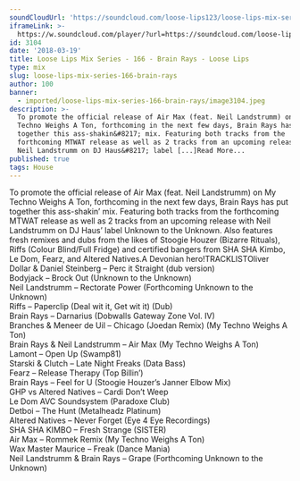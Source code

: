 ```yaml
---
soundCloudUrl: 'https://soundcloud.com/loose-lips123/loose-lips-mix-series-166-brain-rays'
iframeLink: >-
  https://w.soundcloud.com/player/?url=https://soundcloud.com/loose-lips123/loose-lips-mix-series-166-brain-rays&color=00aabb&auto_play=false&hide_related=false&show_comments=true&show_user=true&show_reposts=false
id: 3104
date: '2018-03-19'
title: Loose Lips Mix Series - 166 - Brain Rays - Loose Lips
type: mix
slug: loose-lips-mix-series-166-brain-rays
author: 100
banner:
  - imported/loose-lips-mix-series-166-brain-rays/image3104.jpeg
description: >-
  To promote the official release of Air Max (feat. Neil Landstrumm) on My
  Techno Weighs A Ton, forthcoming in the next few days, Brain Rays has put
  together this ass-shakin&#8217; mix. Featuring both tracks from the
  forthcoming MTWAT release as well as 2 tracks from an upcoming release with
  Neil Landstrumm on DJ Haus&#8217; label [...]Read More...
published: true
tags: House
---
```

To promote the official release of Air Max (feat. Neil Landstrumm) on My Techno Weighs A Ton, forthcoming in the next few days, Brain Rays has put together this ass-shakin’ mix. Featuring both tracks from the forthcoming MTWAT release as well as 2 tracks from an upcoming release with Neil Landstrumm on DJ Haus’ label Unknown to the Unknown. Also features fresh remixes and dubs from the likes of Stoogie Houzer (Bizarre Rituals), Riffs (Colour Blind/Full Fridge) and certified bangers from SHA SHA Kimbo, Le Dom, Fearz, and Altered Natives.A Devonian hero!TRACKLISTOliver Dollar & Daniel Steinberg – Perc it Straight (dub version)  
Bodyjack – Brock Out (Unknown to the Unknown)  
Neil Landstrumm – Rectorate Power (Forthcoming Unknown to the Unknown)  
Riffs – Paperclip (Deal wit it, Get wit it) (Dub)  
Brain Rays – Darnarius (Dobwalls Gateway Zone Vol. IV)  
Branches & Meneer de Uil – Chicago (Joedan Remix) (My Techno Weighs A Ton)  
Brain Rays & Neil Landstrumm – Air Max (My Techno Weighs A Ton)  
Lamont – Open Up (Swamp81)  
Starski & Clutch – Late Night Freaks (Data Bass)  
Fearz – Release Therapy (Top Billin’)  
Brain Rays – Feel for U (Stoogie Houzer’s Janner Elbow Mix)  
GHP vs Altered Natives – Cardi Don’t Weep  
Le Dom AVC Soundsystem (Paradoxe Club)  
Detboi – The Hunt (Metalheadz Platinum)  
Altered Natives – Never Forget (Eye 4 Eye Recordings)  
SHA SHA KIMBO – Fresh Strange (SISTER)  
Air Max – Rommek Remix (My Techno Weighs A Ton)  
Wax Master Maurice – Freak (Dance Mania)  
Neil Landstrumm & Brain Rays – Grape (Forthcoming Unknown to the Unknown)